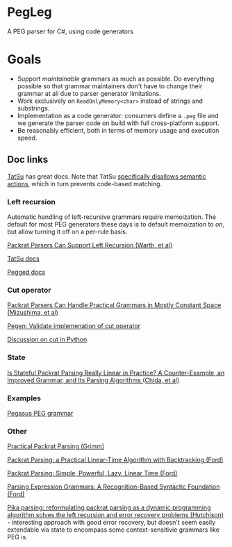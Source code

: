 # PegLeg
A PEG parser for C#, using code generators

# Goals

- Support *maintainable* grammars as much as possible. Do everything possible so that grammar maintainers don't have to change their grammar at all due to parser generator limitations.
- Work exclusively on `ReadOnlyMemory<char>` instead of strings and substrings.
- Implementation as a code generator: consumers define a `.peg` file and we generate the parser code on build with full cross-platform support.
- Be reasonably efficient, both in terms of memory usage and execution speed.

## Doc links

[TatSu](https://tatsu.readthedocs.io/en/stable/) has great docs. Note that TatSu [specifically disallows semantic actions](https://tatsu.readthedocs.io/en/stable/semantics.html), which in turn prevents code-based matching.

### Left recursion

Automatic handling of left-recursive grammars require memoization. The default for most PEG generators these days is to default memoization to *on*, but allow turning it off on a per-rule basis.

[Packrat Parsers Can Support Left Recursion (Warth, et al)](http://www.vpri.org/pdf/tr2007002_packrat.pdf)

[TatSu docs](https://tatsu.readthedocs.io/en/stable/syntax.html#left-recursion)

[Pegged docs](https://github.com/PhilippeSigaud/Pegged/wiki/Left-Recursion)

### Cut operator

[Packrat Parsers Can Handle Practical Grammars in Mostly Constant Space (Mizushima, et al)](https://kmizu.github.io/papers/paste513-mizushima.pdf)

[Pegen: Validate implemenation of cut operator](https://github.com/we-like-parsers/pegen_experiments/issues/49)

[Discussion on cut in Python](https://discuss.python.org/t/preparing-for-new-python-parsing/1550/43)

### State

[Is Stateful Packrat Parsing Really Linear in Practice? A Counter-Example, an Improved Grammar, and Its Parsing Algorithms (Chida, et al)](https://dl.acm.org/doi/pdf/10.1145/3377555.3377898)

### Examples

[Pegasus PEG grammar](https://github.com/otac0n/Pegasus/blob/1b094e30e6044ad898d65bb91f59b870b6092ee6/Pegasus/Parser/PegParser.peg)

### Other

[Practical Packrat Parsing (Grimm)](https://www.math.nyu.edu/media/mathfin/publications/TR2004-854.pdf)

[Packrat Parsing: a Practical Linear-Time Algorithm with Backtracking (Ford)](https://pdos.csail.mit.edu/~baford/packrat/thesis/thesis.pdf)

[Packrat Parsing: Simple, Powerful, Lazy, Linear Time (Ford)](https://bford.info/pub/lang/packrat-icfp02.pdf)

[Parsing Expression Grammars: A Recognition-Based Syntactic Foundation (Ford)](https://bford.info/pub/lang/peg.pdf)

[Pika parsing: reformulating packrat parsing as a dynamic programming algorithm solves the left recursion and error recovery problems (Hutchison)](https://arxiv.org/pdf/2005.06444.pdf) - interesting approach with good error recovery, but doesn't seem easily extendable via state to encompass some context-sensitivie grammars like PEG is.
